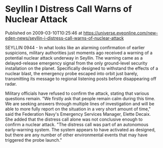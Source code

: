 # Seyllin I Distress Call Warns of Nuclear Attack
Published on 2009-03-10T10:25:46 at https://universe.eveonline.com/new-eden-news/seyllin-i-distress-call-warns-of-nuclear-attack

SEYLLIN 0944 - In what looks like an alarming confirmation of earlier suspicions, military authorities just moments ago received a warning of a potential nuclear attack underway in Seyllin. The warning came as a delayed-release emergency signal from the only ground-level security installation on the planet. Specifically designed to withstand the effects of a nuclear blast, the emergency probe escaped into orbit just barely, transmitting its message to regional listening posts before disappearing off radar.

Military officials have refused to confirm the attack, stating that various questions remain. "We firstly ask that people remain calm during this time. We are seeking answers through multiple lines of investigation and will be able to more fully report on the situation in a very short amount of time," said the Federation Navy's Emergency Services Manager, Elette Decaix. She added that the distress call alone was not conclusive enough to confirm a nuclear attack. "The distress call was part of an autonomous early-warning system. The system appears to have activated as designed, but there are any number of other environmental events that may have triggered the probe launch."
